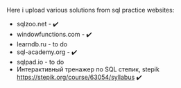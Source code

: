 Here i upload various solutions from sql practice websites:

- sqlzoo.net - :heavy_check_mark:
- windowfunctions.com - :heavy_check_mark:
- learndb.ru - to do
- sql-academy.org - :heavy_check_mark:
- sqlpad.io - to do
- Интерактивный тренажер по SQL степик, stepik https://stepik.org/course/63054/syllabus :heavy_check_mark:
